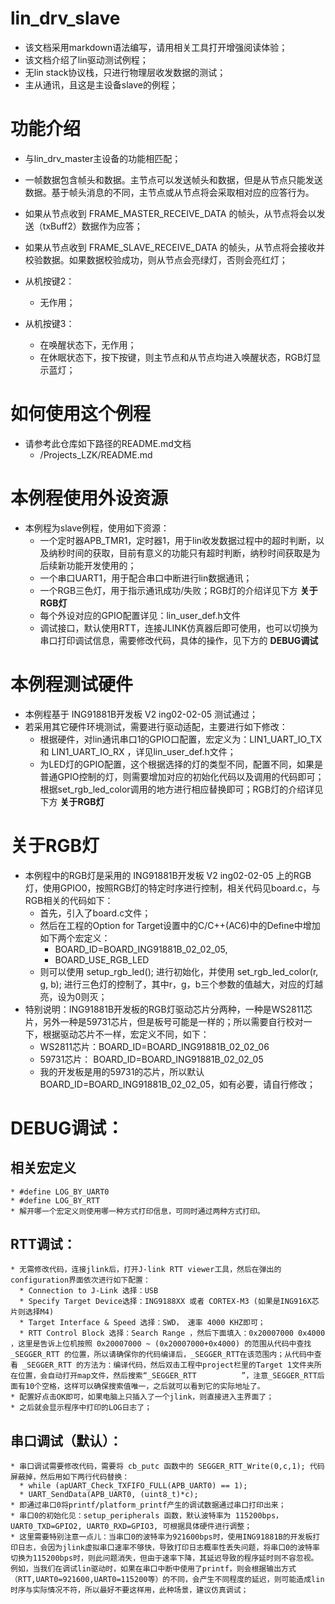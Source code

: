 # lin_drv_slave

* 该文档采用markdown语法编写，请用相关工具打开增强阅读体验；
* 该文档介绍了lin驱动测试例程；
* 无lin stack协议栈，只进行物理层收发数据的测试；
* 主从通讯，且这是主设备slave的例程；


# 功能介绍
  * 与lin_drv_master主设备的功能相匹配；
  * 一帧数据包含帧头和数据。主节点可以发送帧头和数据，但是从节点只能发送数据。基于帧头消息的不同，主节点或从节点将会采取相对应的应答行为。
  * 如果从节点收到 FRAME_MASTER_RECEIVE_DATA 的帧头，从节点将会以发送（txBuff2）数据作为应答；
  * 如果从节点收到 FRAME_SLAVE_RECEIVE_DATA 的帧头，从节点将会接收并校验数据。如果数据校验成功，则从节点会亮绿灯，否则会亮红灯；

  * 从机按键2：
    * 无作用；
  * 从机按键3：
    * 在唤醒状态下，无作用；
    * 在休眠状态下，按下按键，则主节点和从节点均进入唤醒状态，RGB灯显示蓝灯；


# 如何使用这个例程
  * 请参考此仓库如下路径的README.md文档
    * /Projects_LZK/README.md 


# 本例程使用外设资源
  * 本例程为slave例程，使用如下资源：
    * 一个定时器APB_TMR1，定时器1，用于lin收发数据过程中的超时判断，以及纳秒时间的获取，目前有意义的功能只有超时判断，纳秒时间获取是为后续新功能开发使用的；
    * 一个串口UART1，用于配合串口中断进行lin数据通讯；
    * 一个RGB三色灯，用于指示通讯成功/失败；RGB灯的介绍详见下方 __关于RGB灯__
    * 每个外设对应的GPIO配置详见：lin_user_def.h文件
    * 调试接口，默认使用RTT，连接JLINK仿真器后即可使用，也可以切换为串口打印调试信息，需要修改代码，具体的操作，见下方的 __DEBUG调试__


# 本例程测试硬件
  * 本例程基于 ING91881B开发板 V2 ing02-02-05 测试通过；
  * 若采用其它硬件环境测试，需要进行驱动适配，主要进行如下修改：
    * 根据硬件，对lin通讯串口1的GPIO口配置，宏定义为：LIN1_UART_IO_TX 和 LIN1_UART_IO_RX ，详见lin_user_def.h文件；
    * 为LED灯的GPIO配置，这个根据选择的灯的类型不同，配置不同，如果是普通GPIO控制的灯，则需要增加对应的初始化代码以及调用的代码即可；根据set_rgb_led_color调用的地方进行相应替换即可；RGB灯的介绍详见下方 __关于RGB灯__


# 关于RGB灯
  * 本例程中的RGB灯是采用的 ING91881B开发板 V2 ing02-02-05 上的RGB灯，使用GPIO0，按照RGB灯的特定时序进行控制，相关代码见board.c，与RGB相关的代码如下：
    * 首先，引入了board.c文件；
    * 然后在工程的Option for Target设置中的C/C++(AC6)中的Define中增加如下两个宏定义：
      * BOARD_ID=BOARD_ING91881B_02_02_05, 
      * BOARD_USE_RGB_LED
    * 则可以使用 setup_rgb_led(); 进行初始化，并使用 set_rgb_led_color(r, g, b); 进行三色灯的控制了，其中r，g，b三个参数的值越大，对应的灯越亮，设为0则灭；
  * 特别说明：ING91881B开发板的RGB灯驱动芯片分两种，一种是WS2811芯片，另外一种是59731芯片，但是板号可能是一样的；所以需要自行校对一下，根据驱动芯片不一样，宏定义不同，如下：
    * WS2811芯片：BOARD_ID=BOARD_ING91881B_02_02_06
    * 59731芯片： BOARD_ID=BOARD_ING91881B_02_02_05
    * 我的开发板是用的59731的芯片，所以默认BOARD_ID=BOARD_ING91881B_02_02_05，如有必要，请自行修改；


# DEBUG调试：
  ## 相关宏定义
    * #define LOG_BY_UART0
    * #define LOG_BY_RTT
    * 解开哪一个宏定义则使用哪一种方式打印信息，可同时通过两种方式打印。
  ## RTT调试：
    * 无需修改代码，连接jlink后，打开J-link RTT viewer工具，然后在弹出的configuration界面依次进行如下配置：
      * Connection to J-Link 选择：USB
      * Specify Target Device选择：ING9188XX 或者 CORTEX-M3 (如果是ING916X芯片则选择M4)
      * Target Interface & Speed 选择：SWD， 速率 4000 KHZ即可；
      * RTT Control Block 选择：Search Range ，然后下面填入：0x20007000 0x4000 ，这里是告诉上位机按照 0x20007000 ~ (0x20007000+0x4000) 的范围从代码中查找 _SEGGER_RTT 的位置，所以请确保你的代码编译后，_SEGGER_RTT在该范围内；从代码中查看 _SEGGER_RTT 的方法为：编译代码，然后双击工程中project栏里的Target 1文件夹所在位置，会自动打开map文件，然后搜索“_SEGGER_RTT          ”，注意_SEGGER_RTT后面有10个空格，这样可以确保搜索值唯一，之后就可以看到它的实际地址了。
    * 配置好点击OK即可，如果电脑上只插入了一个jlink，则直接进入主界面了；
    * 之后就会显示程序中打印的LOG日志了；
  ## 串口调试（默认）：
    * 串口调试需要修改代码，需要将 cb_putc 函数中的 SEGGER_RTT_Write(0,c,1); 代码屏蔽掉，然后用如下两行代码替换：
      * while (apUART_Check_TXFIFO_FULL(APB_UART0) == 1);
      * UART_SendData(APB_UART0, (uint8_t)*c);
    * 即通过串口0将printf/platform_printf产生的调试数据通过串口打印出来；
    * 串口0的初始化见：setup_peripherals 函数，默认波特率为 115200bps，UART0_TXD=GPIO2, UART0_RXD=GPIO3, 可根据具体硬件进行调整；
    * 这里需要特别注意一点儿：当串口0的波特率为921600bps时，使用ING91881B的开发板打印日志，会因为jlink虚拟串口速率不够快，导致打印日志概率性丢失问题，将串口0的波特率切换为115200bps时，则此问题消失，但由于速率下降，其延迟导致的程序延时则不容忽视。例如，当我们在调试lin驱动时，如果在串口中断中使用了printf，则会根据输出方式（RTT,UART0=921600,UART0=115200等）的不同，会产生不同程度的延迟，则可能造成lin时序与实际情况不符，所以最好不要这样用，此种场景，建议仿真调试；



